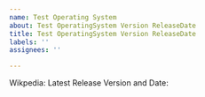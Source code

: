```yaml
---
name: Test Operating System
about: Test OperatingSystem Version ReleaseDate
title: Test OperatingSystem Version ReleaseDate
labels: ''
assignees: ''

---
```


Wikpedia: 
Latest Release Version and Date:
